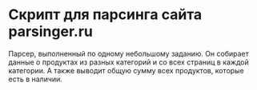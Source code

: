 # Скрипт для парсинга сайта parsinger.ru
Парсер, выполненный по одному небольшому заданию. Он собирает данные о продуктах из разных категорий и со всех страниц в каждой категории. А также выводит общую сумму всех продуктов, которые есть в наличии.
